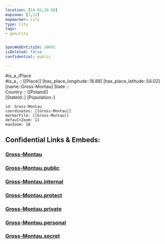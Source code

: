 ```yaml
---
location: [54.02,18.88] 
mapzoom: [7,12] 
mapmarker: city 
type: City
tags:
- geo/City


SpocWebEntityId: 30601
isDeleted: false
confidential: public

---
```

#is_a_/Place  
#is_a_ :: [[Place]] 
[has_place_longitude::18.88] 
[has_place_latitude::54.02] 
[name::Gross-Montau] 
State ::  
Country :: [[Poland]]  
[StateId::] 
[Population::] 



```leaflet
id: Gross-Montau
coordinates: [[Gross-Montau]] 
markerFile: [[Gross-Montau]] 
defaultZoom: 11 
maxZoom: 18
```


## Confidential Links & Embeds: 

### [Gross-Montau](/_Standards/Earth/Continent/Europe/Europe~East/Poland/Provinces~Poland/Pomeranian/City/Gross-Montau.md) 

### [Gross-Montau.public](/_public/Earth/Continent/Europe/Europe~East/Poland/Provinces~Poland/Pomeranian/City/Gross-Montau.public.md) 

### [Gross-Montau.internal](/_internal/Earth/Continent/Europe/Europe~East/Poland/Provinces~Poland/Pomeranian/City/Gross-Montau.internal.md) 

### [Gross-Montau.protect](/_protect/Earth/Continent/Europe/Europe~East/Poland/Provinces~Poland/Pomeranian/City/Gross-Montau.protect.md) 

### [Gross-Montau.private](/_private/Earth/Continent/Europe/Europe~East/Poland/Provinces~Poland/Pomeranian/City/Gross-Montau.private.md) 

### [Gross-Montau.personal](/_personal/Earth/Continent/Europe/Europe~East/Poland/Provinces~Poland/Pomeranian/City/Gross-Montau.personal.md) 

### [Gross-Montau.secret](/_secret/Earth/Continent/Europe/Europe~East/Poland/Provinces~Poland/Pomeranian/City/Gross-Montau.secret.md)

